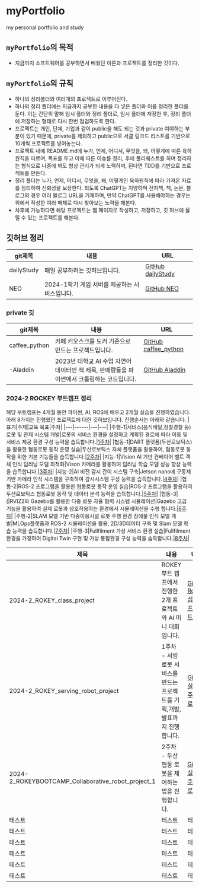 # myPortfolio
my personal portfolio and study

## `myPortfolio`의 목적
  - 지금까지 소프트웨어를 공부하면서 배웠던 이론과 프로젝트를 정리한 깃이다.

## `myPortfolio`의 규칙
  - 하나의 정리폴더와 여러개의 프로젝트로 이루어진다.
  - 하나의 정리 폴더에는 지금까지 공부한 내용을 다 넣은 폴더와 이를 정리한 폴더를 둔다. 이는 간단히 말해 임시 폴더와 정리 폴더로, 임시 폴더에 저장한 후, 정리 폴더에 저장하는 형태로 다시 한번 점검하도록 한다.
  - 프로젝트는 개인, 단체, 기업과 같이 public을 해도 되는 것과 private 여야하는 부분이 있기 때문에, private를 제외하고 public으로 서클 링크드 리스트를 기반으로 10개씩 프로젝트를 넣어놓는다.
  - 프로젝트 내에 README.md에 누가, 언제, 어디서, 무엇을, 왜, 어떻게에 따른 육하원칙을 따르며, 목표를 두고 이에 따른 이슈를 정리, 후에 풀리퀘스트를 하며 정리하는 형식으로 나중에 봐도 형상 관리가 되게 노력하며, 된다면 TDD를 기반으로 프로젝트를 만든다.
  - 정리 폴더는 누가, 언제, 어디서, 무엇을, 왜, 어떻게인 육하원칙에 따라 가져온 자료를 정리하여 신뢰성을 보장한다. 되도록 ChatGPT는 지양하며 전자책, 책, 논문, 블로그의 경우 여러 블로그 URL을 기재하며, 만약 ChatGPT를 사용해야하는 경우는 위에서 작성한 여러 매체로 다시 찾아보는 노력을 해본다.
  - 차후에 가능하다면 해당 프로젝트는 웹 페이지로 작성하고, 저장하고, 깃 허브에 올릴 수 있는 프로젝트를 해본다.
## 깃허브 정리

|git제목|내용|URL|
|------|---|---|
|dailyStudy|매일 공부하려는 깃허브입니다.|[GitHub dailyStudy](https://github.com/malenwater/dailyStudy)|
|NEO|2024-1학기 게임 서버를 제공하는 서비스입니다.|[GitHub NEO]()|
### private 깃

|git제목|내용|URL|
|------|---|---|
|caffee_python|카페 키오스크를 도커 기준으로 만드는 프로젝트입니다.|[GitHub caffee_python](https://github.com/malenwater/caffee_python)|
|-Aladdin|2023년 대학교 AI 수업 자연어 데이터인 책 제목, 판매량들을 파이썬에서 크롤링하는 코드입니다.|[GitHub Aladdin](https://github.com/malenwater/-Aladdin)|

### 2024-2 ROCKEY 부트캠프 정리
해당 부트캠프는 4개월 동안 파이썬, AI, ROS에 배우고 2개월 실습을 진행하였습니다. 아래 8가지는 진행했던 프로젝트에 대한 깃허브입니다. 진행순서는 아래와 같습니다.
|표기|주제|교육 목표|주차|
|---|------|---|---|
|주행-1|서비스(음식배달,정찰경찰 등) 로봇 및 관제 시스템 개발|로봇의 서비스 환경을 설정하고 계획된 경로에 따라 이동 및 서비스 제공 환경 구성 능력을 습득합니다.|[1주차](https://github.com/malenwater/2024-2_ROKEY_serving_robot_project)|
|협동-1|DART 플랫폼(두산로보틱스)을 활용한 협동로봇 동작 운영 실습|두산로보틱스 자체 플랫폼을 활용하여, 협동로봇 동작을 위한 기본 기능들을 습득합니다.|[2주차]()|
|지능-1|Vision AI 기반 컨베이어 벨트 객체 인식 딥러닝 모델 최적화|Vison 카메라를 활용하여 딥러닝 학습 모델 성능 향상 능력을 습득합니다.|[3주차]()|
|지능-2|AI 비전 감시 간이 시스템 구축|Jetson nano에 구동체 기반 카메라 인식 시스템을 구축하여 감시시스템 구성 능력을 습득합니다.|[4주차]()|
|협동-2|ROS-2 프로그램을 활용한 협동로봇 동작 운영 실습|ROS-2 프로그램을 활용하여 두산로보틱스 협동로봇 동작 및 데이터 분석 능력을 습득합니다.|[5주차]()|
|협동-3|(|RVIZ2와 Gazebo를 활용한 다중 로봇 자율 협력 시스템 시뮬레이션|Gazebo 고급 기능을 활용하여 실제 로봇과 상호작용하는 환경에서 시뮬레이션을 수행 합니다.|[6주차]()|
|주행-2|SLAM 모델 기반 다중이용시설 로봇 주행 환경 장애물 인식 모델 개발|MLOps플랫폼과 ROS-2 시뮬레이션을 활용, 2D/3D데이터 구축 및 Slam 모델 학습 능력을 습득합니다.|[7주차]()|
|주행-3|Fullfilment 가상 서비스 환경 실습|Fullfilment 환경을 가정하여 Digital Twin 구현 및 가상 통합환경 구성 능력을 습득합니다.|[8주차]()|

|제목|내용|URL|
|------|---|---|
|2024-2_ROKEY_class_project|ROKEY 부트 캠프에서 진행한 2개 프로젝트와 AI 미니 대회입니다.|[GitHub Rokey 심화반 프로젝트](https://github.com/malenwater/2024-2_ROKEY_class_project)|
|2024-2_ROKEY_serving_robot_project|1주차 - 서빙 로봇 서비스를 만드는 프로젝트를 기획,개발,발표까지 진행합니다.|[GitHub 실습 1주차 프로젝트](https://github.com/malenwater/2024-2_ROKEY_serving_robot_project)|
|2024-2_ROKEYBOOTCAMP_Collaborative_robot_project_1|2주차 - 두산 협동 로봇을 제어하는 법을 진행합니다.|[GitHub 실습 2주차 프로젝트](https://github.com/malenwater/2024-2_ROKEYBOOTCAMP_Collaborative_robot_project_1)|
|테스트|테스트|테스트|
|테스트|테스트|테스트|
|테스트|테스트|테스트|
|테스트|테스트|테스트|
|테스트|테스트|테스트|
|테스트|테스트|테스트|
